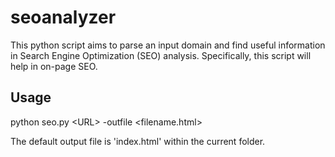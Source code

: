 # seoanalyzer
This python script aims to parse an input domain and find useful information in Search Engine Optimization (SEO) analysis. Specifically, this script will help in on-page SEO.

## Usage
  python seo.py &lt;URL&gt; -outfile &lt;filename.html&gt;

The default output file is 'index.html' within the current folder.